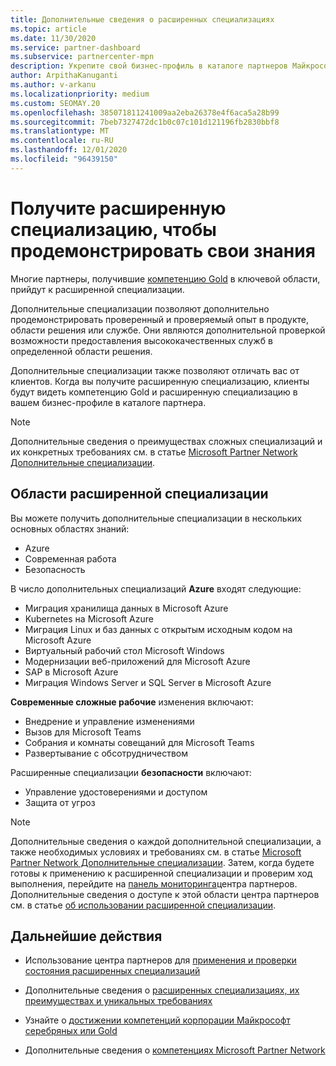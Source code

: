 ```yaml
---
title: Дополнительные сведения о расширенных специализациях
ms.topic: article
ms.date: 11/30/2020
ms.service: partner-dashboard
ms.subservice: partnercenter-mpn
description: Укрепите свой бизнес-профиль в каталоге партнеров Майкрософт. Узнайте о расширенных специализациях, которые можно достичь с помощью имеющихся компетенций Gold и серебряных.
author: ArpithaKanuganti
ms.author: v-arkanu
ms.localizationpriority: medium
ms.custom: SEOMAY.20
ms.openlocfilehash: 385071811241009aa2eba26378e4f6aca5a28b99
ms.sourcegitcommit: 7beb7327472dc1b0c07c101d121196fb2830bbf8
ms.translationtype: MT
ms.contentlocale: ru-RU
ms.lasthandoff: 12/01/2020
ms.locfileid: "96439150"
---
```

# <a name="earn-an-advanced-specialization-to-showcase-your-expertise"></a>Получите расширенную специализацию, чтобы продемонстрировать свои знания

Многие партнеры, получившие [компетенцию Gold](learn-about-competencies.md) в ключевой области, прийдут к расширенной специализации.

Дополнительные специализации позволяют дополнительно продемонстрировать проверенный и проверяемый опыт в продукте, области решения или службе. Они являются дополнительной проверкой возможности предоставления высококачественных служб в определенной области решения.

Дополнительные специализации также позволяют отличать вас от клиентов. Когда вы получите расширенную специализацию, клиенты будут видеть компетенцию Gold и расширенную специализацию в вашем бизнес-профиле в каталоге партнера.

> [!NOTE]
> Дополнительные сведения о преимуществах сложных специализаций и их конкретных требованиях см. в статье [Microsoft Partner Network Дополнительные специализации](https://partner.microsoft.com/membership/advanced-specialization).

## <a name="advanced-specialization-areas"></a>Области расширенной специализации

Вы можете получить дополнительные специализации в нескольких основных областях знаний:

- Azure
- Современная работа
- Безопасность

В число дополнительных специализаций **Azure** входят следующие:

- Миграция хранилища данных в Microsoft Azure
- Kubernetes на Microsoft Azure
- Миграция Linux и баз данных с открытым исходным кодом на Microsoft Azure
- Виртуальный рабочий стол Microsoft Windows
- Модернизации веб-приложений для Microsoft Azure
- SAP в Microsoft Azure
- Миграция Windows Server и SQL Server в Microsoft Azure

**Современные сложные рабочие** изменения включают:

- Внедрение и управление изменениями
- Вызов для Microsoft Teams
- Собрания и комнаты совещаний для Microsoft Teams
- Развертывание с обсотрудничеством

Расширенные специализации **безопасности** включают:

- Управление удостоверениями и доступом
- Защита от угроз

> [!NOTE]
> Дополнительные сведения о каждой дополнительной специализации, а также необходимых условиях и требованиях см. в статье [Microsoft Partner Network Дополнительные специализации](https://partner.microsoft.com/membership/advanced-specialization). Затем, когда будете готовы к применению к расширенной специализации и проверим ход выполнения, перейдите на [панель мониторинга](https://partner.microsoft.com/dashboard)центра партнеров. Дополнительные сведения о доступе к этой области центра партнеров см. в статье [об использовании расширенной специализации](advanced-specializations-apply.md).

## <a name="next-steps"></a>Дальнейшие действия

- Использование центра партнеров для [применения и проверки состояния расширенных специализаций](advanced-specializations-apply.md)

- Дополнительные сведения о [расширенных специализациях, их преимуществах и уникальных требованиях](https://partner.microsoft.com/membership/advanced-specialization)

- Узнайте о [достижении компетенций корпорации Майкрософт серебряных или Gold](learn-about-competencies.md)

- Дополнительные сведения о [компетенциях Microsoft Partner Network](https://partner.microsoft.com/membership/competencies)